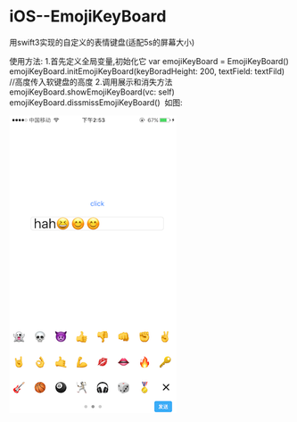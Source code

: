 # iOS--EmojiKeyBoard
用swift3实现的自定义的表情键盘(适配5s的屏幕大小)

使用方法:
1.首先定义全局变量,初始化它 
 var emojiKeyBoard = EmojiKeyBoard()
 emojiKeyBoard.initEmojiKeyBoard(keyBoradHeight: 200, textField: textFild) //高度传入软键盘的高度
2.调用展示和消失方法
  emojiKeyBoard.showEmojiKeyBoard(vc: self)
  emojiKeyBoard.dissmissEmojiKeyBoard()
  如图:
  
![img](https://github.com/15764238232/iOS--EmojiKeyBoard/blob/master/EasyChatBar/screenShots/IMG_1787.PNG)
